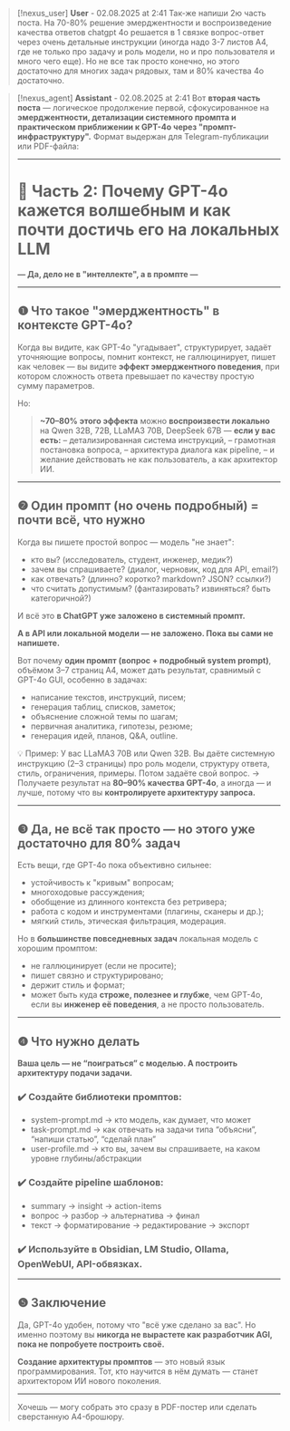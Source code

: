 >[!nexus_user] **User** - 02.08.2025 at 2:41
> Так-же напиши 2ю часть поста. На 70-80% решение эмерджентности и воспроизведение качества ответов chatgpt 4o решается в 1 связке вопрос-ответ через очень детальные инструкции (иногда надо 3-7 листов А4, где не только про задачу и роль модели, но и про пользователя и много чего еще). Но не все так просто конечно, но этого достаточно для многих задач рядовых, там и 80% качества 4о достаточно.
<!-- UID: bcac528a-8cc4-49ff-bae3-3e4ab3addc49 -->




>[!nexus_agent] **Assistant** - 02.08.2025 at 2:41
> Вот **вторая часть поста** — логическое продолжение первой, сфокусированное на **эмерджентности, детализации системного промпта и практическом приближении к GPT-4o через "промпт-инфраструктуру".** Формат выдержан для Telegram-публикации или PDF-файла:
> 
> ---
> 
> # 🧠 Часть 2: Почему GPT-4o кажется волшебным и как почти достичь его на локальных LLM 
> **— Да, дело не в "интеллекте", а в промпте —**
> 
> ---
> 
> ## ❶ Что такое "эмерджентность" в контексте GPT-4o?
> 
> Когда вы видите, как GPT-4o "угадывает", структурирует, задаёт уточняющие вопросы, помнит контекст, не галлюцинирует, пишет как человек — вы видите **эффект эмерджентного поведения**, при котором сложность ответа превышает по качеству простую сумму параметров.
> 
> Но:
> 
> > **~70–80% этого эффекта** можно **воспроизвести локально** на Qwen 32B, 72B, LLaMA3 70B, DeepSeek 67B — 
> > **если у вас есть:**
> > – детализированная система инструкций, 
> > – грамотная постановка вопроса, 
> > – архитектура диалога как pipeline, 
> > – и желание действовать не как пользователь, а как архитектор ИИ.
> 
> ---
> 
> ## ❷ Один промпт (но очень подробный) = почти всё, что нужно
> 
> Когда вы пишете простой вопрос — модель "не знает":
> - кто вы? (исследователь, студент, инженер, медик?) 
> - зачем вы спрашиваете? (диалог, черновик, код для API, email?) 
> - как отвечать? (длинно? коротко? markdown? JSON? ссылки?) 
> - что считать допустимым? (фантазировать? извиняться? быть категоричной?)
> 
> И всё это **в ChatGPT уже заложено в системный промпт.**
> 
> **А в API или локальной модели — не заложено. Пока вы сами не напишете.**
> 
> Вот почему **один промпт (вопрос + подробный system prompt)**, объёмом 3–7 страниц A4, может дать результат, сравнимый с GPT-4o GUI, особенно в задачах:
> - написание текстов, инструкций, писем; 
> - генерация таблиц, списков, заметок; 
> - объяснение сложной темы по шагам; 
> - первичная аналитика, гипотезы, резюме; 
> - генерация идей, планов, Q&A, outline.
> 
> 💡 Пример: 
> У вас LLaMA3 70B или Qwen 32B. 
> Вы даёте системную инструкцию (2–3 страницы) про роль модели, структуру ответа, стиль, ограничения, примеры. 
> Потом задаёте свой вопрос. 
> → Получаете результат на **80–90% качества GPT-4o**, а иногда — и лучше, потому что вы **контролируете архитектуру запроса.**
> 
> ---
> 
> ## ❸ Да, не всё так просто — но этого уже достаточно для 80% задач
> 
> Есть вещи, где GPT-4o пока объективно сильнее:
> - устойчивость к "кривым" вопросам; 
> - многоходовые рассуждения; 
> - обобщение из длинного контекста без ретривера; 
> - работа с кодом и инструментами (плагины, сканеры и др.); 
> - мягкий стиль, этическая фильтрация, модерация.
> 
> Но в **большинстве повседневных задач** локальная модель с хорошим промптом:
> - не галлюцинирует (если не просите); 
> - пишет связно и структурировано; 
> - держит стиль и формат; 
> - может быть куда **строже, полезнее и глубже**, чем GPT-4o, 
> если вы **инженер её поведения**, а не просто пользователь.
> 
> ---
> 
> ## ❹ Что нужно делать
> 
> **Ваша цель — не “поиграться” с моделью. А построить архитектуру подачи задачи.**
> 
> ### ✔️ Создайте библиотеки промптов:
> - system-prompt.md → кто модель, как думает, что может 
> - task-prompt.md → как отвечать на задачи типа “объясни”, “напиши статью”, “сделай план” 
> - user-profile.md → кто вы, зачем вы спрашиваете, на каком уровне глубины/абстракции
> 
> ### ✔️ Создайте pipeline шаблонов:
> - summary → insight → action-items 
> - вопрос → разбор → альтернатива → финал 
> - текст → форматирование → редактирование → экспорт
> 
> ### ✔️ Используйте в Obsidian, LM Studio, Ollama, OpenWebUI, API-обвязках.
> 
> ---
> 
> ## ❺ Заключение
> 
> Да, GPT-4o удобен, потому что "всё уже сделано за вас". 
> Но именно поэтому вы **никогда не вырастете как разработчик AGI, пока не попробуете построить своё.**
> 
> **Создание архитектуры промптов** — это новый язык программирования. 
> Тот, кто научится в нём думать — станет архитектором ИИ нового поколения.
> 
> ---
> 
> Хочешь — могу собрать это сразу в PDF-постер или сделать сверстанную A4-брошюру.
<!-- UID: 20b4a539-af4a-47ac-a007-d65720952e77 -->